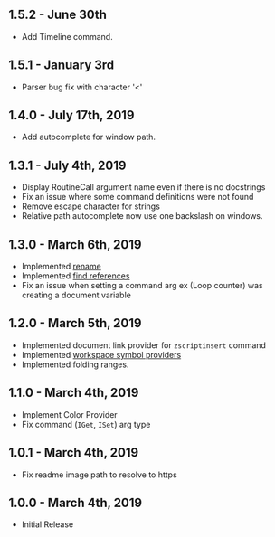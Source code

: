 ## 1.5.2 - June 30th
* Add Timeline command.

## 1.5.1 - January 3rd 
* Parser bug fix with character '<'

## 1.4.0 - July 17th, 2019
* Add autocomplete for window path.

## 1.3.1 - July 4th, 2019
* Display RoutineCall argument name even if there is no docstrings
* Fix an issue where some command definitions were not found
* Remove escape character for strings
* Relative path autocomplete now use one backslash on windows.

## 1.3.0 - March 6th, 2019
* Implemented [rename](https://code.visualstudio.com/docs/editor/editingevolved#_rename-symbol)
* Implemented [find references](https://code.visualstudio.com/docs/editor/editingevolved#_peek)
* Fix an issue when setting a command arg ex (Loop counter) was creating a document variable

## 1.2.0 - March 5th, 2019
* Implemented document link provider for `zscriptinsert` command
* Implemented [workspace symbol providers](https://code.visualstudio.com/docs/editor/editingevolved#_open-symbol-by-name)
* Implemented folding ranges.

## 1.1.0 - March 4th, 2019
* Implement Color Provider
* Fix command (`IGet`, `ISet`) arg type

## 1.0.1 - March 4th, 2019
* Fix readme image path to resolve to https

## 1.0.0 - March 4th, 2019
* Initial Release